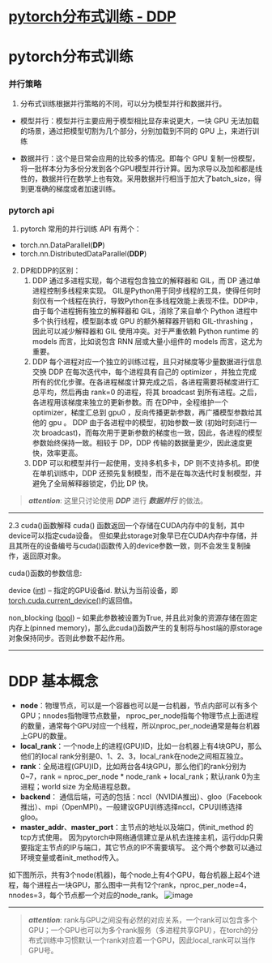 # [pytorch分布式训练 - DDP](https://github.com/iLovEing/notebook/issues/32)

# pytorch分布式训练
### 并行策略
1. 分布式训练根据并行策略的不同，可以分为模型并行和数据并行。
- 模型并行：模型并行主要应用于模型相比显存来说更大，一块 GPU 无法加载的场景，通过把模型切割为几个部分，分别加载到不同的 GPU 上，来进行训练

- 数据并行：这个是日常会应用的比较多的情况。即每个 GPU 复制一份模型，将一批样本分为多份分发到各个GPU模型并行计算。因为求导以及加和都是线性的，数据并行在数学上也有效。采用数据并行相当于加大了batch_size，得到更准确的梯度或者加速训练。

### pytorch api
1. pytorch 常用的并行训练 API 有两个：
- torch.nn.DataParallel(**DP**)
- torch.nn.DistributedDataParallel(**DDP**)

2. DP和DDP的区别：
    1. DDP 通过多进程实现，每个进程包含独立的解释器和 GIL，而 DP 通过单进程控制多线程来实现。
GIL是Python用于同步线程的工具，使得任何时刻仅有一个线程在执行，导致Python在多线程效能上表现不佳。DDP中，由于每个进程拥有独立的解释器和 GIL，消除了来自单个 Python 进程中多个执行线程，模型副本或 GPU 的额外解释器开销和 GIL-thrashing ，因此可以减少解释器和 GIL 使用冲突。对于严重依赖 Python runtime 的 models 而言，比如说包含 RNN 层或大量小组件的 models 而言，这尤为重要。
    2. DDP 每个进程对应一个独立的训练过程，且只对梯度等少量数据进行信息交换
DDP 在每次迭代中，每个进程具有自己的 optimizer ，并独立完成所有的优化步骤。在各进程梯度计算完成之后，各进程需要将梯度进行汇总平均，然后再由 rank=0 的进程，将其 broadcast 到所有进程。之后，各进程用该梯度来独立的更新参数。而 在DP中，全程维护一个 optimizer，梯度汇总到 gpu0 ，反向传播更新参数，再广播模型参数给其他的 gpu 。
DDP 由于各进程中的模型，初始参数一致 (初始时刻进行一次 broadcast)，而每次用于更新参数的梯度也一致，因此，各进程的模型参数始终保持一致。相较于 DP，DDP 传输的数据量更少，因此速度更快，效率更高。
    3. DDP 可以和模型并行一起使用，支持多机多卡，DP 则不支持多机。即使在单机训练中，DDP 还预先复制模型，而不是在每次迭代时复制模型，并避免了全局解释器锁定，仍比 DP 快。
 
> ***attention***: 这里只讨论使用 ***DDP*** 进行 ***数据并行*** 的做法。

---

2.3 cuda()函数解释
cuda() 函数返回一个存储在CUDA内存中的复制，其中device可以指定cuda设备。 但如果此storage对象早已在CUDA内存中存储，并且其所在的设备编号与cuda()函数传入的device参数一致，则不会发生复制操作，返回原对象。

cuda()函数的参数信息:

device ([int](https://docs.python.org/3/library/functions.html#int)) – 指定的GPU设备id. 默认为当前设备，即 [torch.cuda.current_device()](https://www.cntofu.com/book/169/docs/1.0/cuda.html#torch.cuda.current_device)的返回值。

non_blocking ([bool](https://docs.python.org/3/library/functions.html#bool)) – 如果此参数被设置为True, 并且此对象的资源存储在固定内存上(pinned memory)，那么此cuda()函数产生的复制将与host端的原storage对象保持同步。否则此参数不起作用。

---

# DDP 基本概念

- **node**：物理节点，可以是一个容器也可以是一台机器，节点内部可以有多个GPU；nnodes指物理节点数量， nproc_per_node指每个物理节点上面进程的数量，通常每个GPU对应一个线程，所以nproc_per_node通常是每台机器上GPU的数量。
- **local_rank**：一个node上的进程(GPU)ID，比如一台机器上有4块GPU，那么他们的local rank分别是0、1、2、3，local_rank在node之间相互独立。
- **rank**：全局进程(GPU)ID，比如两台各4块GPU，那么他们的rank分别为0~7，rank = nproc_per_node * node_rank + local_rank；默认rank 0为主进程；world size 为全局进程总数。
- **backend**： 通信后端，可选的包括：nccl（NVIDIA推出）、gloo（Facebook推出）、mpi（OpenMPI）。一般建议GPU训练选择nccl，CPU训练选择gloo。
- **master_addr**、**master_port**：主节点的地址以及端口，供init_method 的tcp方式使用。 因为pytorch中网络通信建立是从机去连接主机，运行ddp只需要指定主节点的IP与端口，其它节点的IP不需要填写。 这个两个参数可以通过环境变量或者init_method传入。

如下图所示，共有3个node(机器)，每个node上有4个GPU，每台机器上起4个进程，每个进程占一块GPU，那么图中一共有12个rank，nproc_per_node=4，nnodes=3，每个节点都一个对应的node_rank。
![image](https://github.com/user-attachments/assets/71694762-3aa5-48df-b7d4-37b72a53413b)

---

> ***attention***: rank与GPU之间没有必然的对应关系，一个rank可以包含多个GPU；一个GPU也可以为多个rank服务（多进程共享GPU），在torch的分布式训练中习惯默认一个rank对应着一个GPU，因此local_rank可以当作GPU号。